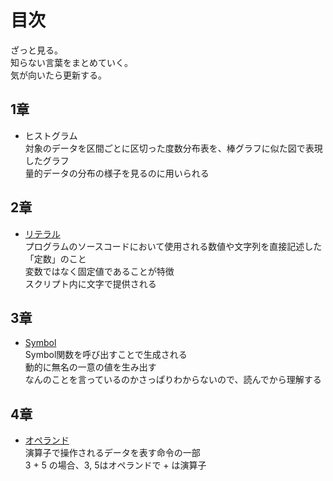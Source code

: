 # 目次
ざっと見る。  
知らない言葉をまとめていく。  
気が向いたら更新する。

## 1章
- ヒストグラム  
対象のデータを区間ごとに区切った度数分布表を、棒グラフに似た図で表現したグラフ  
量的データの分布の様子を見るのに用いられる

## 2章
- [リテラル](https://developer.mozilla.org/ja/docs/Glossary/Literal)  
プログラムのソースコードにおいて使用される数値や文字列を直接記述した「定数」のこと  
変数ではなく固定値であることが特徴  
スクリプト内に文字で提供される  

## 3章
- [Symbol](https://developer.mozilla.org/ja/docs/Web/JavaScript/Reference/Global_Objects/Symbol)  
Symbol関数を呼び出すことで生成される  
動的に無名の一意の値を生み出す  
なんのことを言っているのかさっぱりわからないので、読んでから理解する  

## 4章
- [オペランド](https://developer.mozilla.org/ja/docs/Glossary/Operand)  
演算子で操作されるデータを表す命令の一部  
3 + 5 の場合、3, 5はオペランドで + は演算子